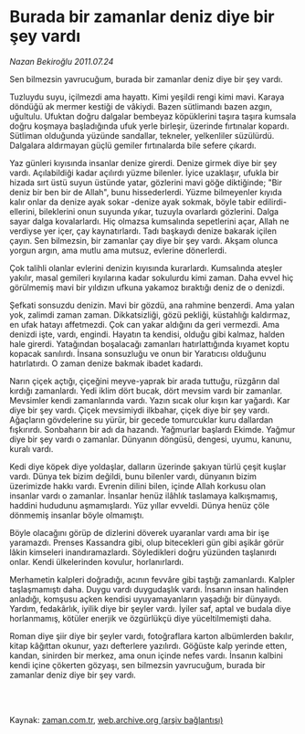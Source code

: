 # Burada bir  zamanlar deniz diye bir şey vardı

*Nazan Bekiroğlu 2011.07.24*

<td class="columnist-detail">
<p>Sen bilmezsin yavrucuğum, burada bir zamanlar deniz diye bir şey vardı.</p>
<p>
<div id="haberMetinDiv">
<p> Tuzluydu suyu, içilmezdi ama hayattı. Kimi yeşildi rengi kimi mavi. Karaya döndüğü ak mermer kestiği de vâkiydi. Bazen sütlimandı bazen azgın, uğultulu. Ufuktan doğru dalgalar bembeyaz köpüklerini taşıra taşıra kumsala doğru koşmaya başladığında ufuk yerle birleşir, üzerinde fırtınalar kopardı. Sütliman olduğunda yüzünde sandallar, tekneler, yelkenliler süzülürdü. Dalgalara aldırmayan güçlü gemiler fırtınalarda bile sefere çıkardı.
<p> Yaz günleri kıyısında insanlar denize girerdi. Denize girmek diye bir şey vardı. Açılabildiği kadar açılırdı yüzme bilenler. İyice uzaklaşır, ufukla bir hizada sırt üstü suyun üstünde yatar, gözlerini mavi göğe diktiğinde; "Bir deniz bir ben bir de Allah", bunu hissederlerdi. Yüzme bilmeyenler kıyıda kalır onlar da denize ayak sokar -denize ayak sokmak, böyle tabir edilirdi- ellerini, bileklerini onun suyunda yıkar, tuzuyla ovarlardı gözlerini. Dalga sayar dalga kovalarlardı. Hiç olmazsa kumsalında sepetlerini açar, Allah ne verdiyse yer içer, çay kaynatırlardı. Tadı başkaydı denize bakarak içilen çayın. Sen bilmezsin, bir zamanlar çay diye bir şey vardı. Akşam olunca yorgun argın, ama mutlu ama mutsuz, evlerine dönerlerdi.
<p> Çok talihli olanlar evlerini denizin kıyısında kurarlardı. Kumsalında ateşler yakılır, masal gemileri kıyılarına kadar sokulurdu kimi zaman. Daha evvel hiç görülmemiş mavi bir yıldızın ufkuna yakamoz bıraktığı deniz de o denizdi.
<p> Şefkati sonsuzdu denizin. Mavi bir gözdü, ana rahmine benzerdi. Ama yalan yok, zalimdi zaman zaman. Dikkatsizliği, gözü pekliği, küstahlığı kaldırmaz, en ufak hatayı affetmezdi. Çok can yakar aldığını da geri vermezdi. Ama denizdi işte, vardı, engindi. Hayatın ta kendisi, olduğu gibi kalmaz, halden hale girerdi. Yatağından boşalacağı zamanları hatırlattığında kıyamet koptu kopacak sanılırdı. İnsana sonsuzluğu ve onun bir Yaratıcısı olduğunu hatırlatırdı. O zaman denize bakmak ibadet kadardı.
<p> Narın çiçek açtığı, çiçeğini meyve-yaprak bir arada tuttuğu, rüzgârın dal kırdığı zamanlardı. Yedi iklim dört bucak, dört mevsim vardı bir zamanlar. Mevsimler kendi zamanlarında vardı. Yazın sıcak olur kışın kar yağardı. Kar diye bir şey vardı. Çiçek mevsimiydi ilkbahar, çiçek diye bir şey vardı. Ağaçların gövdelerine su yürür, bir gecede tomurcuklar kuru dallardan fışkırırdı. Sonbaharın bir adı da hazandı. Yağmurlar başlardı Ekimde. Yağmur diye bir şey vardı o zamanlar. Dünyanın döngüsü, dengesi, uyumu, kanunu, kuralı vardı.
<p> Kedi diye köpek diye yoldaşlar, dalların üzerinde şakıyan türlü çeşit kuşlar vardı. Dünya tek bizim değildi, bunu bilenler vardı, dünyanın bizim üzerimizde hakkı vardı. Evrenin dilini bilen, içinde Allah korkusu olan insanlar vardı o zamanlar. İnsanlar henüz ilâhlık taslamaya kalkışmamış, haddini hududunu aşmamışlardı. Yüz yıllar evveldi. Dünya henüz çöle dönmemiş insanlar böyle olmamıştı.
<p> Böyle olacağını görüp de dizlerini döverek uyaranlar vardı ama bir işe yaramazdı. Prenses Kassandra gibi, olup bitecekleri gün gibi aşikâr görür lâkin kimseleri inandıramazlardı. Söyledikleri doğru yüzünden taşlanırdı onlar. Kendi ülkelerinden kovulur, horlanırlardı.
<p> Merhametin kalpleri doğradığı, acının fevvâre gibi taştığı zamanlardı. Kalpler taşlaşmamıştı daha. Duygu vardı duygudaşlık vardı. İnsanın insan halinden anladığı, komşusu açken kendisi uyuyamayanların yaşadığı bir dünyaydı. Yardım, fedakârlık, iyilik diye bir şeyler vardı. İyiler saf, aptal ve budala diye horlanmamış, kötüler enerjik ve özgürlükçü diye yüceltilmemişti daha.
<p> Roman diye şiir diye bir şeyler vardı, fotoğraflara karton albümlerden bakılır, kitap kâğıttan okunur, yazı defterlere yazılırdı. Göğüste kalp yerinde etten, kandan, sinirden bir merkez, ama onun içinde nefes vardı. İnsanın kalbini kendi içine çökerten gözyaşı, sen bilmezsin yavrucuğum, burada bir zamanlar deniz diye bir şey vardı.</p></p></p></p></p></p></p></p></p></div>
</p>


<p><br>
		 </br></p></td>

Kaynak: [zaman.com.tr](http://zaman.com.tr/yazar.do?yazino=1161453), [web.archive.org (arşiv bağlantısı)](http://web.archive.org/web/20111003004441/http://www.zaman.com.tr:80/yazar.do?yazino=1161453)
